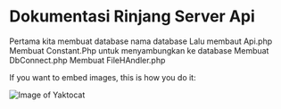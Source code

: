 # Dokumentasi Rinjang Server Api

Pertama kita membuat database nama database
Lalu membaut Api.php
Membuat Constant.Php untuk menyambungkan ke database
Membuat DbConnect.php
Membuat FileHAndler.php

If you want to embed images, this is how you do it:


![Image of Yaktocat](https://octodex.github.com/images/yaktocat.png)
